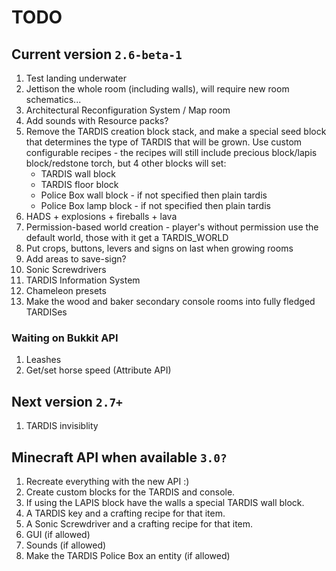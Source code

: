 # TODO

## Current version `2.6-beta-1`
1. Test landing underwater
2. Jettison the whole room (including walls), will require new room schematics...
3. Architectural Reconfiguration System / Map room
4. Add sounds with Resource packs?
5. Remove the TARDIS creation block stack, and make a special seed block that determines the type of TARDIS that will be grown. Use custom configurable recipes - the recipes will still include precious block/lapis block/redstone torch, but 4 other blocks will set:
    * TARDIS wall block
    * TARDIS floor block
    * Police Box wall block - if not specified then plain tardis
    * Police Box lamp block - if not specified then plain tardis
7. HADS + explosions + fireballs + lava
8. Permission-based world creation - player's without permission use the default world, those with it get a TARDIS_WORLD
9. Put crops, buttons, levers and signs on last when growing rooms
10. Add areas to save-sign?
11. Sonic Screwdrivers
12. TARDIS Information System
13. Chameleon presets
14. Make the wood and baker secondary console rooms into fully fledged TARDISes

### Waiting on Bukkit API
1. Leashes
2. Get/set horse speed (Attribute API)

## Next version `2.7+`
1. TARDIS invisiblity

## Minecraft API when available `3.0?`
1. Recreate everything with the new API :)
2. Create custom blocks for the TARDIS and console.
3. If using the LAPIS block have the walls a special TARDIS wall block.
4. A TARDIS key and a crafting recipe for that item.
5. A Sonic Screwdriver and a crafting recipe for that item.
6. GUI (if allowed)
7. Sounds (if allowed)
8. Make the TARDIS Police Box an entity (if allowed)
